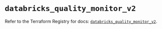 # `databricks_quality_monitor_v2`

Refer to the Terraform Registry for docs: [`databricks_quality_monitor_v2`](https://registry.terraform.io/providers/databricks/databricks/1.94.0/docs/resources/quality_monitor_v2).
